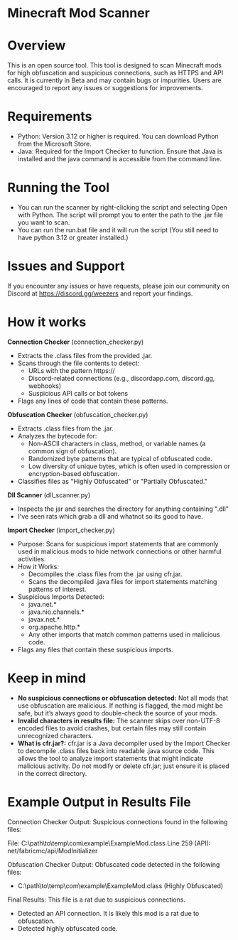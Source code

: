 # Minecraft Mod Scanner
# Overview
This is an open source tool. This tool is designed to scan Minecraft mods for high obfuscation and suspicious connections, such as HTTPS and API calls. It is currently in Beta and may contain bugs or impurities. Users are encouraged to report any issues or suggestions for improvements.

# Requirements
- Python: Version 3.12 or higher is required. You can download Python from the Microsoft Store.
- Java: Required for the Import Checker to function. Ensure that Java is installed and the java command is accessible from the command line.

# Running the Tool
- You can run the scanner by right-clicking the script and selecting Open with Python. The script will prompt you to enter the path to the .jar file you want to scan.
- You can run the run.bat file and it will run the script (You still need to have python 3.12 or greater installed.)


# Issues and Support
If you encounter any issues or have requests, please join our community on Discord at https://discord.gg/weezers and report your findings.

# How it works
**Connection Checker** (connection_checker.py)
- Extracts the .class files from the provided .jar.
- Scans through the file contents to detect:
  - URLs with the pattern https://
  - Discord-related connections (e.g., discordapp.com, discord.gg, webhooks)
  - Suspicious API calls or bot tokens
- Flags any lines of code that contain these patterns.

**Obfuscation Checker** (obfuscation_checker.py)
- Extracts .class files from the .jar.
- Analyzes the bytecode for:
  - Non-ASCII characters in class, method, or variable names (a common sign of obfuscation).
  - Randomized byte patterns that are typical of obfuscated code.
  - Low diversity of unique bytes, which is often used in compression or encryption-based obfuscation.
- Classifies files as "Highly Obfuscated" or "Partially Obfuscated."

**Dll Scanner** (dll_scanner.py)
- Inspects the jar and searches the directory for anything containing ".dll"
- I've seen rats which grab a dll and whatnot so its good to have.

**Import Checker** (import_checker.py)
- Purpose: Scans for suspicious import statements that are commonly used in malicious mods to hide network connections or other harmful activities.
- How it Works:
  - Decompiles the .class files from the .jar using cfr.jar.
  - Scans the decompiled .java files for import statements matching patterns of interest.
- Suspicious Imports Detected:
  - java.net.*
  - java.nio.channels.*
  - javax.net.*
  - org.apache.http.*
  - Any other imports that match common patterns used in malicious code.
- Flags any files that contain these suspicious imports.

# 
# Keep in mind
- **No suspicious connections or obfuscation detected:** Not all mods that use obfuscation are malicious. If nothing is flagged, the mod might be safe, but it’s always good to double-check the source of your mods.
- **Invalid characters in results file:** The scanner skips over non-UTF-8 encoded files to avoid crashes, but certain files may still contain unrecognized characters.
- **What is cfr.jar?:** cfr.jar is a Java decompiler used by the Import Checker to decompile .class files back into readable .java source code. This allows the tool to analyze import statements that might indicate malicious activity. Do not modify or delete cfr.jar; just ensure it is placed in the correct directory.
# 
# Example Output in Results File
Connection Checker Output:
Suspicious connections found in the following files:

File: C:\path\to\temp\com\example\ExampleMod.class
  Line 259 (API): net/fabricmc/api/ModInitializer

Obfuscation Checker Output:
Obfuscated code detected in the following files:
 - C:\path\to\temp\com\example\ExampleMod.class (Highly Obfuscated)

Final Results:
This file is a rat due to suspicious connections.
 - Detected an API connection.
It is likely this mod is a rat due to obfuscation.
 - Detected highly obfuscated code.
